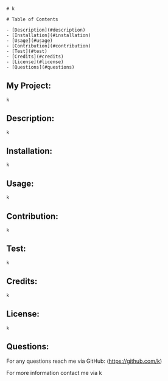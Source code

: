 
    # k

    # Table of Contents

    - [Description](#description)
    - [Installation](#installation)
    - [Usage](#usage)
    - [Contribution](#contribution)
    - [Test](#test)
    - [Credits](#credits)
    - [License](#license)
    - [Questions](#questions)

 ## My Project:
    k

 ## Description:
    k

 ## Installation:
    k

 ## Usage:
    k

 ## Contribution:
    k
    
 ## Test:
    k

 ## Credits:
    k
   
 ## License:
    k

 ## Questions:
   For any questions reach me via GitHub:
   (https://github.com/k)

   For more information contact me via k

   